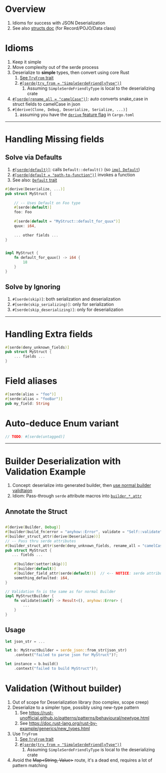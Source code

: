 # Overview

1. Idioms for success with JSON Deserialization
1. See also [structs doc](structs.md) (for Record/POJO/Data class)

# Idioms

1. Keep it simple
1. Move complexity out of the serde process
1. Deserialize to **simple** types, then convert using core Rust
    1. [See `TryFrom` trait](https://doc.rust-lang.org/std/convert/trait.TryFrom.html)
    1. [`#[serde(try_from = "SimpleSerdeFriendlyType")]`](https://serde.rs/container-attrs.html#try_from)
        1. Assuming `SimpleSerdeFriendlyType` is local to the deserializing crate
1. [`#[serde(rename_all = "camelCase")]`](https://serde.rs/container-attrs.html#rename_all): auto converts snake_case in struct fields to camelCase in json
1. `#[derive(Clone, Debug, Deserialize, Serialize, ...)]`
    1. assuming you have the [`derive` feature flag](https://serde.rs/feature-flags.html) in `Cargo.toml`

--------

# Handling Missing fields

## Solve via Defaults

1. [`#[serde(default)]`](https://serde.rs/field-attrs.html#default): calls `Default::default()` (so [`impl Default`](https://doc.rust-lang.org/std/default/trait.Default.html#how-can-i-implement-default))
1. [`#[serde(default = "path-to-function")]`](https://serde.rs/field-attrs.html#default--path) invokes a function
1. See also: [`Default` trait](https://doc.rust-lang.org/std/default/trait.Default.html)

```rust
#[derive(Deserialize, ...)]
pub struct MyStruct {
   
    // -- Uses Default on Foo type 
    #[serde(default)]
    foo: Foo
   
    #[serde(default = "MyStruct::default_for_quux")]
    quux: i64,
    
    ... other fields ...
}


impl MyStruct {
    fn default_for_quux() -> i64 {
        18
    }
}
```

## Solve by Ignoring

1. `#[serde(skip)]`: both serialization and deserialization
1. `#[serde(skip_serializing)]`: only for serialization
1. `#[serde(skip_deserializing)]`: only for deserialization

--------

# Handling Extra fields

```rust
#[serde(deny_unknown_fields)]
pub struct MyStruct {
    ... fields ...
}
```

# Field aliases

```rust
#[serde(alias = "foo")]
#[serde(alias = "fooBar")]
pub my_field: String
```

# Auto-deduce Enum variant

```rust
// TODO: #[serde(untagged)] 
```

--------

# Builder Deserialization with Validation Example

1. Concept: deserialize into generated builder, then [use normal builder validtaion](./structs.md#builder-enforce-validation)
1. Idiom: Pass-through `serde` attribute macros into [`builder_*_attr`](https://docs.rs/derive_builder/latest/derive_builder/#pass-through-attributes)

## Annotate the Struct

```rust

#[derive(Builder, Debug)]
#[builder(build_fn(error = "anyhow::Error", validate = "Self::validate"))]
#[builder_struct_attr(derive(Deserialize))]
// -- Pass thru serde attributes
#[builder_struct_attr(serde(deny_unknown_fields, rename_all = "camelCase"))]
pub struct MyStruct {
   ... fields ...
   
    #[builder(setter(skip))]
    #[builder(default)]
    #[builder_field_attr(serde(default))]  // <-- NOTICE: serde attribute passed thru to Builder struct
    something_defaulted: i64,
}   

// Validation fn is the same as for normal Builder 
impl MyStructBuilder {
    fn validate(&self) -> Result<(), anyhow::Error> {
        ...
    }
}
```

## Usage

```rust
let json_str = ...

let b: MyStructBuilder = serde_json::from_str(json_str)
    .context("failed to parse json for MyStruct")?;

let instance = b.build()
    .context("failed to build MyStruct")?;
```

# Validation (Without builder)

1. Out of scope for Deserialization library (too complex, scope creep)
1. Deserialize to a simpler type, possibly using new-type pattern
    1. See https://rust-unofficial.github.io/patterns/patterns/behavioural/newtype.html
    1. See https://doc.rust-lang.org/rust-by-example/generics/new_types.html
1. Use `TryFrom`
    1. [See `TryFrom` trait](https://doc.rust-lang.org/std/convert/trait.TryFrom.html)
    1. [`#[serde(try_from = "SimpleSerdeFriendlyType")]`](https://serde.rs/container-attrs.html#try_from)
        1. Assuming `SimpleSerdeFriendlyType` is local to the deserializing crate
1. Avoid the ~~Map<String, Value>~~ route, it's a dead end, requires a lot of pattern matching
